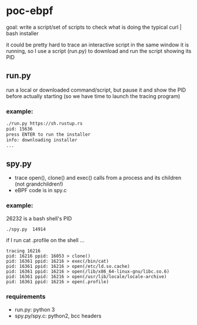 # poc-ebpf

goal: write a script/set of scripts to check what is doing the typical curl | bash installer

it could be pretty hard to trace an interactive script in the same window it is running, so I use a script (run.py) to download and run the script showing its PID

## run.py

run a local or downloaded command/script, but pause it and show the PID before actually starting (so we have time to launch the tracing program)
### example:
```bash
./run.py https://sh.rustup.rs
pid: 15636
press ENTER to run the installer
info: downloading installer
...
```

## spy.py

* trace open(), clone() and exec() calls from a process and its children (not grandchildren!)
* eBPF code is in spy.c

### example:
26232 is a bash shell's PID
```bash
./spy.py  14914
```

if I run cat .profile on the shell ...
```
tracing 16216
pid: 16216 ppid: 16053 > clone()
pid: 16361 ppid: 16216 > exec(/bin/cat)
pid: 16361 ppid: 16216 > open(/etc/ld.so.cache)
pid: 16361 ppid: 16216 > open(/lib/x86_64-linux-gnu/libc.so.6)
pid: 16361 ppid: 16216 > open(/usr/lib/locale/locale-archive)
pid: 16361 ppid: 16216 > open(.profile)
```

### requirements
* run.py: python 3
* spy.py/spy.c: python2, bcc headers

